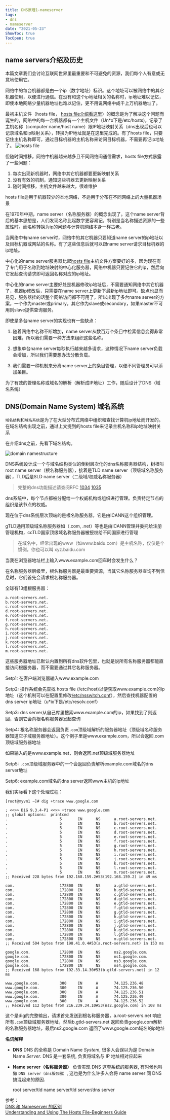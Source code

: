 ```yaml
---
title: DNS原理1-nameserver
tags: 
- dns
- nameserver
date: "2021-05-23"
ShowToc: true
TocOpen: true
---
```


## name servers介绍及历史

本篇文章我们会讨论互联网世界里最重要和不可避免的资源，我们每个人有意或无意地使用它。

网络中的每台机器都是由一个ip（数字地址）标识。这个地址可以被网络中的其它机器使用，以便进行通信。在没有和这个ip地址相关的名称时，ip地址难以记忆，即使本地网络少量机器地址也难以记住，更不用说网络中成千上万机器地址了。

最初主机文件（hosts file， [hosts file介绍看这里](http://www.steves-internet-guide.com/hosts-file/)）的概念是为了解决这个问题而诞生的，网络中的每一台机器都有一个主机文件（Un*x下是/etc/hosts)，记录了主机名称（computer name/host name）跟IP地址映射关系（dns出现后也可以记录域名和ip映射关系），转换为IP地址就是在这里完成的。有了hosts file，只要记住主机名称即可，通过目标机器的主机名称来访问目标机器，不需要再记ip地址了。
![hosts file](images/host-file.png)

但随时间推移，网络中机器越来越多且不同网络间通信需求，hosts file方式暴露了一些问题：

1. 每次出现新机器时，网络中其它机器都要更新映射关系
2. 没有有效的机制，通知这些机器去更新映射关系
3. 随时间推移，主机文件越来越大，很难维护

hosts file适用于机器较少的本地网络，不适用于分布在不同网络上的大量机器场景

在1970年中期，name server（名称服务器）的概念出现了。这个name server背后的基本思想是，人们发现名称比起数字更容易记，特别是当名称描述资源的一些属性时。而名称转换为ip的问题与计算机网络本身一样古老。

当网络中有name server时，网络中的其它机器只要知道name server的ip地址以及目标机器或网站的名称。有了这些信息后就可以跟name server请求目标机器的ip地址。

中心化的name server服务器比起[hosts file](http://www.steves-internet-guide.com/hosts-file/)主机文件方案要好的多，因为现在有了专门用于名称到地址映射的中心化服务器，网络中机器只要记住它的ip，然后向它发起查询请求即可返回名称对应的ip地址。

中心化的name server主要好处是机器修改ip地址后，不需要通知网络中其它机器了，机器ip修改后，只需要在name server上更新下最新ip地址即可。缺点也显而易见，服务器挂的话整个网络访问都不可用了，所以出现了多台name server的方案，一个作为master或primary，其它作为slave或secondary，如果master不可用则slave提供查询服务。

即使是多台name server的实现也有一些缺点：

1. 随着网络中名称不断增加，name server从数百万个条目中检索信息变得非常困难，所以我们需要一种方法来组织这些名称。

2. 想象单台name server每秒执行越来越多请求，这种情况下name server负载会增加，所以我们需要想办法分散负载。
3. 我们需要一种机制来分离name server上的条目管理，以便不同管理员可以添加条目。

为了有效的管理名称或域名的解析（解析成IP地址）工作，随后设计了DNS（域名系统）

## DNS(Domain Name System) 域名系统

`域名结构`和`域名系统`是为了在大型分布式网络中组织和查找计算机ip地址而开发的。在域名结构出现之前，通过上文提到的hosts file来记录主机名称和ip地址映射关系

在介绍dns之前，先看下域名结构。

![domain namestructure](images/domain-name-structure.png)

DNS系统设计成一个与域名结构类似的倒树层次化的dns名称服务器结构，树根叫root name server（根名称服务器），接着是TLD name server（顶级域名称服务器），TLD后是SLD name server（二级域/权威名称服务器）

> 完整的dns功能描述请查阅RFC [1034](https://tools.ietf.org/html/rfc1034) [1035](https://tools.ietf.org/html/rfc1035)

dns系统中，每个节点都被分配给一个权威机构或组织进行管理。负责特定节点的组织是该节点的权威。

现在位于dns系统层次顶端的是根名称服务器，它是由ICANN这个组织管理。

gTLD通用顶级域名称服务器如（.com, .net）等也是由ICANN管理并委托给注册管理机构，ccTLD国家顶级域名称服务器被授权给不同国家进行管理

>在域名中，经常出现的www（如www.baidu.com）是主机名称，仅仅是个惯例，你也可以叫 xyz.baidu.com

当我在浏览器地址栏上输入www.example.com回车时会发生什么？

在名称服务器层级里，根名称服务器是最重要资源，当其它名称服务器查询不到信息时，它们首先会请求根名称服务器。

全球有13组根服务器：

```
a.root-servers.net.
b.root-servers.net.
c.root-servers.net.
d.root-servers.net.
e.root-servers.net.
f.root-servers.net.
g.root-servers.net.
h.root-servers.net.
i.root-servers.net.
j.root-servers.net.
k.root-servers.net.
l.root-servers.net.
m.root-servers.net.
```

这些服务器地址已默认内置到所有dns软件包里，也就是说所有名称服务器都能直接访问根服务器，而不需要通过其它名称服务器。



Setp1: 在客户端浏览器输入www.example.com

Setp2: 操作系统会先查找 hosts file (/etc/host)以便获取www.example.com的ip地址（这个机制可以在配置里修改[/etc/nsswitch.conf](http://www.faqs.org/docs/securing/chap6sec71.html)），然后查找机器配置的dns server ip地址（u*ix下是/etc/resolv.conf）

Setp3: dns server从自己库里搜索www.example.com的ip，如果找到了则返回，否则它会向根名称服务器发起查询

Setp4: 根名称服务器会返回负责`.com`顶级域解析的服务器地址（顶级域名称服务器知道它子域服务器地址）。这个例子里是www.example.com，所以会返回.com顶级域服务器地址

如果输入的是www.example.net，则会返回.net顶级域服务器地址

Setp5: `.com`顶级域服务器中的一个会返回负责解析example.com域名的dns server地址

Setp6: example.com域名的dns server返回www主机的ip地址

我们实际看下这个处理过程：

```
[root@myvm1 ~]# dig +trace www.google.com

; <<>> DiG 9.3.4-P1 <<>> +trace www.google.com
;; global options:  printcmd
.                       5       IN      NS      a.root-servers.net.
.                       5       IN      NS      b.root-servers.net.
.                       5       IN      NS      c.root-servers.net.
.                       5       IN      NS      d.root-servers.net.
.                       5       IN      NS      e.root-servers.net.
.                       5       IN      NS      f.root-servers.net.
.                       5       IN      NS      g.root-servers.net.
.                       5       IN      NS      h.root-servers.net.
.                       5       IN      NS      i.root-servers.net.
.                       5       IN      NS      j.root-servers.net.
.                       5       IN      NS      k.root-servers.net.
.                       5       IN      NS      l.root-servers.net.
.                       5       IN      NS      m.root-servers.net.
;; Received 228 bytes from 192.168.159.2#53(192.168.159.2) in 49 ms

com.                    172800  IN      NS      a.gtld-servers.net.
com.                    172800  IN      NS      b.gtld-servers.net.
com.                    172800  IN      NS      c.gtld-servers.net.
com.                    172800  IN      NS      d.gtld-servers.net.
com.                    172800  IN      NS      e.gtld-servers.net.
com.                    172800  IN      NS      f.gtld-servers.net.
com.                    172800  IN      NS      g.gtld-servers.net.
com.                    172800  IN      NS      h.gtld-servers.net.
com.                    172800  IN      NS      i.gtld-servers.net.
com.                    172800  IN      NS      j.gtld-servers.net.
com.                    172800  IN      NS      k.gtld-servers.net.
com.                    172800  IN      NS      l.gtld-servers.net.
com.                    172800  IN      NS      m.gtld-servers.net.
;; Received 504 bytes from 198.41.0.4#53(a.root-servers.net) in 153 ms

google.com.             172800  IN      NS      ns2.google.com.
google.com.             172800  IN      NS      ns1.google.com.
google.com.             172800  IN      NS      ns3.google.com.
google.com.             172800  IN      NS      ns4.google.com.
;; Received 168 bytes from 192.33.14.30#53(b.gtld-servers.net) in 12 ms

www.google.com.         300     IN      A       74.125.236.48
www.google.com.         300     IN      A       74.125.236.50
www.google.com.         300     IN      A       74.125.236.51
www.google.com.         300     IN      A       74.125.236.49
www.google.com.         300     IN      A       74.125.236.52
;; Received 112 bytes from 216.239.34.10#53(ns2.google.com) in 108 ms
```

这个是dig的完整输出，请求首先发送到根名称服务器，a.root-servers.net 响应所有`.com`顶级域服务器地址，然后b.gtld-servers.net 返回负责google.com解析的名称服务器地址，最后ns2.google.com 返回了www.google.com域名的ip地址



**名词解释**

* **DNS**
  DNS 的全称是 Domain Name *System*, 很多人会误以为是 Domain Name *Server*. DNS 是一套系统, 负责将域名与 IP 地址相对应起来

* **Name server（名称服务器）**
  负责实现 DNS 这套系统的服务器, 有时候也叫做 `DNS server（dns服务器）`, 这也是为什么许多人会将 name server 同 DNS 搞混起来的原因.

  root server/tld name server/tld server/dns server
   
参考：    
[DNS 和 Nameserver 的区别](https://yoncise.com/2013/07/03/DNS-%E5%92%8C-Nameserver-%E7%9A%84%E5%8C%BA%E5%88%AB/)    
[Understanding and Using The Hosts File-Beginners Guide](http://www.steves-internet-guide.com/hosts-file/)